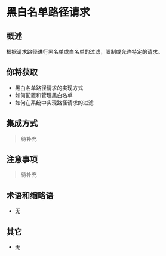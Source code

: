 # 黑白名单路径请求

## 概述

根据请求路径进行黑名单或白名单的过滤，限制或允许特定的请求。

## 你将获取

- 黑白名单路径请求的实现方式
- 如何配置和管理黑白名单
- 如何在系统中实现路径请求的过滤


## 集成方式

> 待补充

## 注意事项

> 待补充

## 术语和缩略语

- 无

## 其它

- 无

